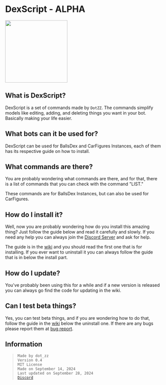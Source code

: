 
# DexScript - ALPHA
<img src="https://i.imgur.com/uKfx0qO.png" width="200"> 

## What is DexScript?
DexScript is a set of commands made by ``DotZZ``. The commands simplify models like editing, adding, and deleting things you want in your bot. Basically making your life easier.

## What bots can it be used for?

DexScript can be used for BallsDex and CarFigures Instances, each of them has its respective guide on how to install. 

## What commands are there?  


You are probably wondering what commands are there, and for that, there is a list of commands that you can check with the command "LIST." 

These commands are for BallsDex Instances, but can also be used for CarFigures. 
## How do I install it?
Well, now you are probably wondering how do you install this amazing thing? Just follow the guide below and read it carefully and slowly. If you need any help you can always join the [Discord Server](https://discord.gg/pkKvMdP74Z) and ask for help. 

The guide is in the [wiki](https://github.com/Dotsian/DexScript/wiki/Installing,-Updating,-and-Uninstalling) and you should read the first one that is for installing. If you ever want to uninstall it you can always follow the guide that is in below the install part. 

## How do I update? 
You've probably been using this for a while and if a new version is released you can always go find the code for updating in the wiki. 

## Can I test beta things?
Yes, you can test beta things, and if you are wondering how to do that, follow the guide in the [wiki](https://github.com/Dotsian/DexScript/wiki/Installing,-Updating,-and-Uninstalling) below the uninstall one. If there are any bugs please report them at [bug report](https://github.com/Dotsian/DexScript/issues/new/choose).
## Information

>  ``Made by dot_zz`` <br>
>  ``Version 0.4`` <br>
>  ``MIT License`` <br>
>  ``Made on September 14, 2024`` <br>
>  ``Last updated on September 28, 2024`` <br>
>  [``Discord``](https://discord.gg/pkKvMdP74Z) </br>
